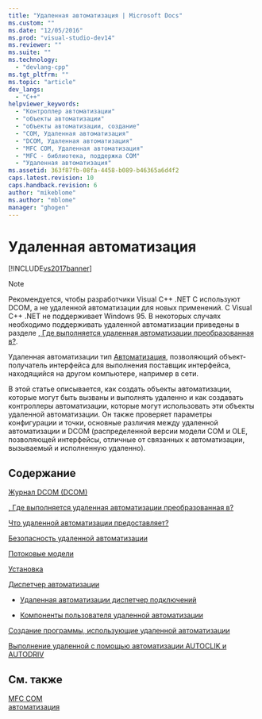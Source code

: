 ```yaml
---
title: "Удаленная автоматизация | Microsoft Docs"
ms.custom: ""
ms.date: "12/05/2016"
ms.prod: "visual-studio-dev14"
ms.reviewer: ""
ms.suite: ""
ms.technology: 
  - "devlang-cpp"
ms.tgt_pltfrm: ""
ms.topic: "article"
dev_langs: 
  - "C++"
helpviewer_keywords: 
  - "Контроллер автоматизации"
  - "объекты автоматизации"
  - "объекты автоматизации, создание"
  - "COM, Удаленная автоматизация"
  - "DCOM, Удаленная автоматизация"
  - "MFC COM, Удаленная автоматизация"
  - "MFC - библиотека, поддержка COM"
  - "Удаленная автоматизация"
ms.assetid: 363f87fb-08fa-4458-b089-b46365a6d4f2
caps.latest.revision: 10
caps.handback.revision: 6
author: "mikeblome"
ms.author: "mblome"
manager: "ghogen"
---
```

# Удаленная автоматизация
[!INCLUDE[vs2017banner](../assembler/inline/includes/vs2017banner.md)]

> [!NOTE]
>  Рекомендуется, чтобы разработчики Visual C\+\+ .NET C используют DCOM, а не удаленной автоматизации для новых применений.  C Visual C\+\+ .NET не поддерживает Windows 95.  В некоторых случаях необходимо поддерживать удаленной автоматизации приведены в разделе [, Где выполняется удаленная автоматизации преобразованная в?](../mfc/where-does-remote-automation-fit-in-q.md).  
  
 Удаленная автоматизации тип [Автоматизация](../mfc/automation.md), позволяющий объект\-получатель интерфейса для выполнения поставщик интерфейса, находящийся на другом компьютере, например в сети.  
  
 В этой статье описывается, как создать объекты автоматизации, которые могут быть вызваны и выполнять удаленно и как создавать контроллеры автоматизации, которые могут использовать эти объекты удаленной автоматизации.  Он также проверяет параметры конфигурации и точки, основные различия между удаленной автоматизации и DCOM \(распределенной версии модели COM и OLE, позволяющей интерфейсы, отличные от связанных к автоматизации, вызываемый и исполненную удаленно\).  
  
## Содержание  
 [Журнал DCOM \(DCOM\)](../mfc/history-of-dcom.md)  
  
 [, Где выполняется удаленная автоматизации преобразованная в?](../mfc/where-does-remote-automation-fit-in-q.md)  
  
 [Что удаленной автоматизации предоставляет?](../mfc/what-does-remote-automation-provide-q.md)  
  
 [Безопасность удаленной автоматизации](../mfc/security-in-remote-automation.md)  
  
 [Потоковые модели](../mfc/remote-automation-threading-models.md)  
  
 [Установка](../Topic/Remote%20Automation%20Installation.md)  
  
 [Диспетчер автоматизации](../mfc/automation-manager-mfc.md)  
  
-   [Удаленная автоматизации диспетчер подключений](../mfc/remote-automation-connection-manager.md)  
  
-   [Компоненты пользователя удаленной автоматизации](../mfc/remote-automation-user-components.md)  
  
 [Создание программы, использующие удаленной автоматизации](../mfc/creating-programs-that-use-remote-automation.md)  
  
 [Выполнение удаленной с помощью автоматизации AUTOCLIK и AUTODRIV](../mfc/running-remote-automation-using-autoclik-and-autodriv.md)  
  
## См. также  
 [MFC COM](../mfc/mfc-com.md)   
 [автоматизация](../mfc/automation.md)